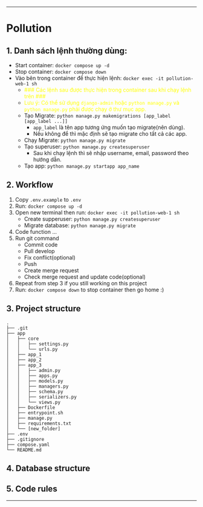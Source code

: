
---
# Pollution

## 1. Danh sách lệnh thường dùng:

- Start container: ```docker compose up -d```
- Stop container: ```docker compose down```
- Vào bên trong container để thực hiện lệnh: ```docker exec -it pollution-web-1 sh```
  - <span style="color: yellow">\### Các lệnh sau được thực hiện trong container sau khi chạy lệnh trên ###</span>
  - <span style="color: yellow">Lưu ý: Có thể sử dụng ```django-admin``` hoặc ```python manage.py``` và ```python manage.py``` phải được chạy ở thư mục app.</span>
  - Tạo Migrate: ```python manage.py makemigrations [app_label [app_label ...]]```
    - ```app_label``` là tên app tương ứng muốn tạo migrate(nên dùng).
    - Nếu không để thì mặc định sẽ tạo migrate cho tất cả các app.
  - Chạy Migrate: ```python manage.py migrate```
  - Tạo superuser: ```python manage.py createsuperuser```
    - Sau khi chạy lệnh thì sẽ nhập username, email, password theo hướng dẫn.
  - Tạo app: ```python manage.py startapp app_name```

## 2. Workflow
1. Copy `.env.example` to `.env`
1. Run: ```docker compose up -d```
1. Open new terminal then run: ```docker exec -it pollution-web-1 sh```
    - Create supperuser: ```python manage.py createsuperuser```
    - Migrate database: ```python manage.py migrate```
1. Code function ...
1. Run git command
    - Commit code
    - Pull develop
    - Fix conflict(optional)
    - Push
    - Create merge request
    - Check merge request and update code(optional)
1. Repeat from step 3 if you still working on this project
1. Run: ```docker compose down``` to stop container then go home :\)

## 3. Project structure
<!-- ─ ├ │ └ -->
```
.
├── .git
├── app
│   ├── core
│   │   ├── settings.py
│   │   └── urls.py
│   ├── app_1
│   ├── app_2
│   ├── app_3
│   │   ├── admin.py
│   │   ├── apps.py
│   │   ├── models.py
│   │   ├── managers.py
│   │   ├── schema.py
│   │   ├── serializers.py
│   │   └── views.py
│   ├── Dockerfile
│   ├── entrypoint.sh
│   ├── manage.py
│   ├── requirements.txt
│   └── [new_folder]
├── .env
├── .gitignore
├── compose.yaml
└── README.md
```

## 4. Database structure

## 5. Code rules

---